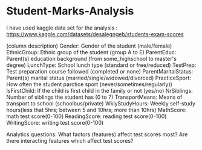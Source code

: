 # Student-Marks-Analysis
I have used kaggle data set for the analysis : https://www.kaggle.com/datasets/desalegngeb/students-exam-scores

(column description) Gender: Gender of the student (male/female) 
EthnicGroup: Ethnic group of the student (group A to E)
ParentEduc: Parent(s) education background (from some_highschool to master's degree) 
LunchType: School lunch type (standard or free/reduced) 
TestPrep: Test preparation course followed (completed or none) 
ParentMaritalStatus: Parent(s) marital status (married/single/widowed/divorced) 
PracticeSport: How often the student parctice sport (never/sometimes/regularly)) 
IsFirstChild: If the child is first child in the family or not (yes/no) 
NrSiblings: Number of siblings the student has (0 to 7) 
TransportMeans: Means of transport to school (schoolbus/private) 
WklyStudyHours: Weekly self-study hours(less that 5hrs; between 5 and 10hrs; more than 10hrs) 
MathScore: math test score(0-100) 
ReadingScore: reading test score(0-100) WritingScore: writing test score(0-100)

Analytics questions: What factors (features) affect test scores most? Are there interacting features which affect test scores?
